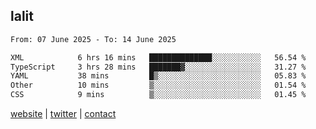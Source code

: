 ## lalit

<!--START_SECTION:waka-->

```txt
From: 07 June 2025 - To: 14 June 2025

XML            6 hrs 16 mins   ██████████████░░░░░░░░░░░   56.54 %
TypeScript     3 hrs 28 mins   ███████▓░░░░░░░░░░░░░░░░░   31.27 %
YAML           38 mins         █▒░░░░░░░░░░░░░░░░░░░░░░░   05.83 %
Other          10 mins         ▒░░░░░░░░░░░░░░░░░░░░░░░░   01.54 %
CSS            9 mins          ▒░░░░░░░░░░░░░░░░░░░░░░░░   01.45 %
```

<!--END_SECTION:waka-->

[website](https://lalit.sh) | [twitter](https://x.com/@lalitcodes) | [contact](https://lalit.sh/contact)
